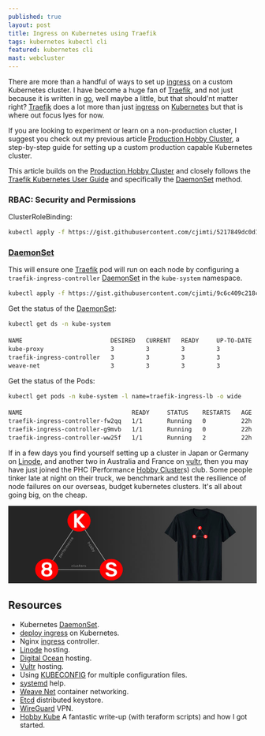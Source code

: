 ```yaml
---
published: true
layout: post
title: Ingress on Kubernetes using Traefik
tags: kubernetes kubectl cli
featured: kubernetes cli
mast: webcluster
---
```


There are more than a handful of ways to set up [ingress] on a custom Kubernetes cluster. I have become a huge fan of [Traefik], and not just because it is written in [go](https://golang.org/), well maybe a little, but that should'nt matter right? [Traefik] does a lot more than just [ingress] on [Kubernetes] but that is where out focus lyes for now.

If you are looking to experiment or learn on a non-production cluster, I suggest you check out my previous article [Production Hobby Cluster], a step-by-step guide for setting up a custom production capable Kubernetes cluster.

This article builds on the [Production Hobby Cluster] and closely follows the [Traefik Kubernetes User Guide] and specifically the [DaemonSet] method.

### RBAC: Security and Permissions

ClusterRoleBinding:

<script src="https://gist.github.com/cjimti/5217849dc0d1b614256cbb126b20b2f8.js"></script>

```bash
kubectl apply -f https://gist.githubusercontent.com/cjimti/5217849dc0d1b614256cbb126b20b2f8/raw/c50581a7548e67b2d3cc463a000a18afa3a08870/traefik-rbac.yaml
```

### [DaemonSet]

This will ensure one [Traefik] pod will run on each node by configuring a `traefik-ingress-controller` [DaemonSet] in the `kube-system` namespace.

<script src="https://gist.github.com/cjimti/9c6c409c218cbd246167d58382068625.js"></script>

```bash
kubectl apply -f https://gist.githubusercontent.com/cjimti/9c6c409c218cbd246167d58382068625/raw/3c1190c4a1cae030b7dc417ee1aba25415fd1430/traefik-ds.yaml
```

Get the status of the [DaemonSet]:

```bash
kubectl get ds -n kube-system

NAME                         DESIRED   CURRENT   READY     UP-TO-DATE   AVAILABLE   NODE SELECTOR   AGE
kube-proxy                   3         3         3         3            3           <none>          1d
traefik-ingress-controller   3         3         3         3            3           <none>          1m
weave-net                    3         3         3         3            3           <none>          1d
```

Get the status of the Pods:

```bash
kubectl get pods -n kube-system -l name=traefik-ingress-lb -o wide

NAME                               READY     STATUS    RESTARTS   AGE       IP               NODE
traefik-ingress-controller-fw2qq   1/1       Running   0          22h       149.28.77.205    la3
traefik-ingress-controller-g9mvb   1/1       Running   0          22h       45.77.71.39      la2
traefik-ingress-controller-ww25f   1/1       Running   2          22h       108.61.214.169   la1
```


If in a few days you find yourself setting up a cluster in Japan or Germany on [Linode], and another two in Australia and France on [vultr], then you may have just joined the PHC (Performance [Hobby Cluster]s) club. Some people tinker late at night on their truck, we benchmark and test the resilience of node failures on our overseas, budget kubernetes clusters. It's all about going big, on the cheap.

[![k8s performance hobby clusters](https://github.com/cjimti/mk/raw/master/images/content/k8s-tshirt-banner.jpg)](https://amzn.to/2wzP4mg)



## Resources

- Kubernetes [DaemonSet].
- [deploy ingress] on Kubernetes.
- Nginx [ingress] controller.
- [Linode] hosting.
- [Digital Ocean] hosting.
- [Vultr] hosting.
- Using [KUBECONFIG] for multiple configuration files.
- [systemd] help.
- [Weave Net] container networking.
- [Etcd] distributed keystore.
- [WireGuard] VPN.
- [Hobby Kube] A fantastic write-up (with teraform scripts) and how I got started.

[Kubernetes]: https://kubernetes.io/
[DaemonSet]: https://kubernetes.io/docs/concepts/workloads/controllers/daemonset/
[Traefik Kubernetes User Guide]: https://docs.traefik.io/user-guide/kubernetes/
[Traefik]: https://traefik.io/
[Hobby Cluster]: https://mk.imti.co/hobby-cluster/
[Production Hobby Cluster]: https://mk.imti.co/hobby-cluster/
[deploy ingress]: https://github.com/kubernetes/ingress-nginx/blob/master/docs/deploy/index.md
[ingress]: https://github.com/kubernetes/ingress-nginx
[Linode]: https://www.linode.com/?r=848a6b0b21dc8edd33124f05ec8f99207ccddfde
[Digital Ocean]: https://m.do.co/c/97b733e7eba4
[vultr]: https://www.vultr.com/?ref=7418713
[KUBECONFIG]: https://kubernetes.io/docs/concepts/configuration/organize-cluster-access-kubeconfig/
[systemd]: https://wiki.ubuntu.com/systemd
[WireGuard]: https://www.wireguard.io/
[Weave Net]: https://www.weave.works/oss/net/
[Etcd]: https://coreos.com/etcd/docs/latest/getting-started-with-etcd.html
[Hobby Kube]: https://github.com/hobby-kube/guide
